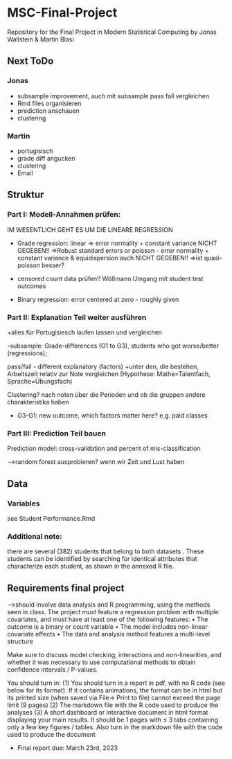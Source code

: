 # MSC-Final-Project
Repository for the Final Project in Modern Statistical Computing by Jonas Wallstein &amp; Martin Blasi

## Next ToDo
### Jonas 
- subsample improvement, auch mit subsample pass fail vergleichen
- Rmd files organisieren
- prediction anschauen
- clustering
### Martin
- portugisisch
- grade diff angucken
- clustering
- Email 

## Struktur
### Part I: Modell-Annahmen prüfen: 
IM WESENTLICH GEHT ES UM DIE LINEARE REGRESSION

- Grade regression: linear => error normality + constant variance NICHT GEGEBEN!!
=>Robust standard errors
or poisson - error normality + constant variance & equidispersion auch NICHT GEGEBEN!!
=>ist quasi-poisson besser?

+ censored count data prüfen!! Wößmann Umgang mit student test outcomes

- Binary regression: error centered at zero - roughly given

### Part II: Explanation Teil weiter ausführen
+alles für Portugisiesch laufen lassen und vergleichen

-subsample: Grade-differences (G1 to G3), students who got worse/better (regressions);

pass/fail - different explanatory (factors)
+unter den, die bestehen, Arbeitszeit relativ zur Note vergleichen (Hypothese: Mathe=Talentfach, Sprache=Übungsfach)

Clustering? nach noten über die Perioden und ob die gruppen andere charakteristika haben
- G3-G1: new outcome, which factors matter here? e.g. paid classes

### Part III: Prediction Teil bauen
Prediction model: cross-validation and percent of mis-classification

-->random forest ausprobieren? wenn wir Zeit und Lust haben

## Data
### Variables
see Student Performance.Rmd

### Additional note: 
there are several (382) students that belong to both datasets . 
These students can be identified by searching for identical attributes that characterize each student, as shown in the annexed R file.

## Requirements final project 
-->should involve data analysis and R programming, using the methods seen in class. 
The project must feature a regression problem with multiple covariates, and must have at least one of the following features: 
• The outcome is a binary or count variable 
• The model includes non-linear covariate effects 
• The data and analysis method features a multi-level structure 

Make sure to discuss model checking, interactions and non-linearities, and whether it was necessary to use computational methods to obtain confidence intervals / P-values. 

You should turn in: 
(1) You should turn in a report in pdf, with no R code (see below for its format). If it contains animations, the format can be in html but its printed size (when saved via File-> Print to file) cannot exceed the page limit (9 pages)
(2) The markdown file with the R code used to produce the analyses 
(3) A short dashboard or interactive document in html format displaying your main results. It should be 1 pages with ≤ 3 tabs containing only a few key figures / tables. Also turn in the markdown file with the code used to produce the document 

- Final report due: March 23rd, 2023 
